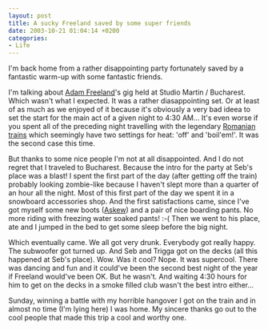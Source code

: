```yaml
---
layout: post
title: A sucky Freeland saved by some super friends
date: 2003-10-21 01:04:14 +0200
categories:
- Life
---
```

I'm back home from a rather disappointing party fortunately saved by a fantastic warm-up with some fantastic friends.

I'm talking about <a href="http://www.freeland.fm/">Adam Freeland</a>'s gig held at Studio Martin / Bucharest. Which wasn't what I expected. It was a rather diasappointing set. Or at least of as much as we enjoyed of it because it's obviously a very bad ideea to set the start for the main act of a given night to 4:30 AM... It's even worse if you spent all of the preceding night travelling with the legendary <a href="http://www.cfr.ro">Romanian trains</a> which seemingly have two settings for heat: 'off' and 'boil'em!'. It was the second case this time.

But thanks to some nice people I'm not at all disappointed. And I do not regret that I traveled to Bucharest. Because the intro for the party at Seb's place was a blast! I spent the first part of the day (after getting off the train) probably looking zombie-like because I haven't slept more than a quarter of an hour all the night. Most of this first part of the day we spent it in a snowboard accessories shop. And the first satisfactions came, since I've got myself some new boots (<a href="http://www.askew.it/">Askew</a>) and a pair of nice boarding pants. No more riding with freezing water soaked pants! :-( Then we went to his place, ate and I jumped in the bed to get some sleep before the big night.

Which eventually came. We all got very drunk. Everybody got really happy. The subwoofer got turned up. And Seb and Trigga got on the decks (all this happened at Seb's place). Wow. Was it cool? Nope. It was supercool. There was dancing and fun and it could've been the second best night of the year if Freeland would've been OK. But he wasn't. And waiting 4:30 hours for him to get on the decks in a smoke filled club wasn't the best intro either...

Sunday, winning a battle with my horrible hangover I got on the train and in almost no time (I'm lying here) I was home. My sincere thanks go out to the cool people that made this trip a cool and worthy one.
